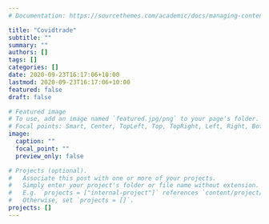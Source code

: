 ```yaml
---
# Documentation: https://sourcethemes.com/academic/docs/managing-content/

title: "Covidtrade"
subtitle: ""
summary: ""
authors: []
tags: []
categories: []
date: 2020-09-23T16:17:06+10:00
lastmod: 2020-09-23T16:17:06+10:00
featured: false
draft: false

# Featured image
# To use, add an image named `featured.jpg/png` to your page's folder.
# Focal points: Smart, Center, TopLeft, Top, TopRight, Left, Right, BottomLeft, Bottom, BottomRight.
image:
  caption: ""
  focal_point: ""
  preview_only: false

# Projects (optional).
#   Associate this post with one or more of your projects.
#   Simply enter your project's folder or file name without extension.
#   E.g. `projects = ["internal-project"]` references `content/project/deep-learning/index.md`.
#   Otherwise, set `projects = []`.
projects: []
---
```

